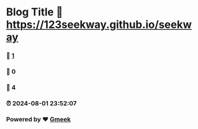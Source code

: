 # Blog Title :link: https://123seekway.github.io/seekway 
### :page_facing_up: [1](https://123seekway.github.io/seekway/tag.html) 
### :speech_balloon: 0 
### :hibiscus: 4 
### :alarm_clock: 2024-08-01 23:52:07 
### Powered by :heart: [Gmeek](https://github.com/Meekdai/Gmeek)
